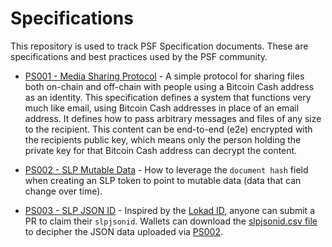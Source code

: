 # Specifications
This repository is used to track PSF Specification documents. These are specifications and best practices used by the PSF community.

- [PS001 - Media Sharing Protocol](./ps001-media-sharing.md) - A simple protocol for sharing files both on-chain and off-chain with people using a Bitcoin Cash address as an identity. This specification defines a system that functions very much like email, using Bitcoin Cash addresses in place of an email address. It defines how to pass arbitrary messages and files of any size to the recipient. This content can be end-to-end (e2e) encrypted with the recipients public key, which means only the person holding the private key for that Bitcoin Cash address can decrypt the content.

- [PS002 - SLP Mutable Data](./ps002-slp-mutable-data.md) - How to leverage the `document hash` field when creating an SLP token to point to mutable data (data that can change over time).

- [PS003 - SLP JSON ID](./ps003-slp-json-id.md) - Inspired by the [Lokad ID](https://github.com/bitcoincashorg/bitcoincash.org/blob/master/spec/op_return-prefix-guideline.md), anyone can submit a PR to claim their `slpjsonid`. Wallets can download the [slpjsonid.csv file](./slpjsonid.csv) to decipher the JSON data uploaded via [PS002](./ps002-slp-mutable-data.md).
